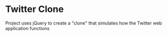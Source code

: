 Twitter Clone
=============
Project uses jQuery to create a "clone" that simulates how the Twitter web application functions
